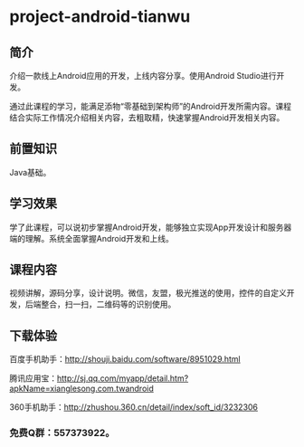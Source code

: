 # project-android-tianwu

## 简介
介绍一款线上Android应用的开发，上线内容分享。使用Android Studio进行开发。

通过此课程的学习，能满足添物“零基础到架构师”的Android开发所需内容。课程结合实际工作情况介绍相关内容，去粗取精，快速掌握Android开发相关内容。

## 前置知识
Java基础。

## 学习效果
学了此课程，可以说初步掌握Android开发，能够独立实现App开发设计和服务器端的理解。系统全面掌握Android开发和上线。

## 课程内容
视频讲解，源码分享，设计说明。微信，友盟，极光推送的使用，控件的自定义开发，后端整合，扫一扫，二维码等的识别使用。

## 下载体验
百度手机助手：http://shouji.baidu.com/software/8951029.html

腾讯应用宝：http://sj.qq.com/myapp/detail.htm?apkName=xianglesong.com.twandroid

360手机助手：http://zhushou.360.cn/detail/index/soft_id/3232306

### 免费Q群：557373922。
